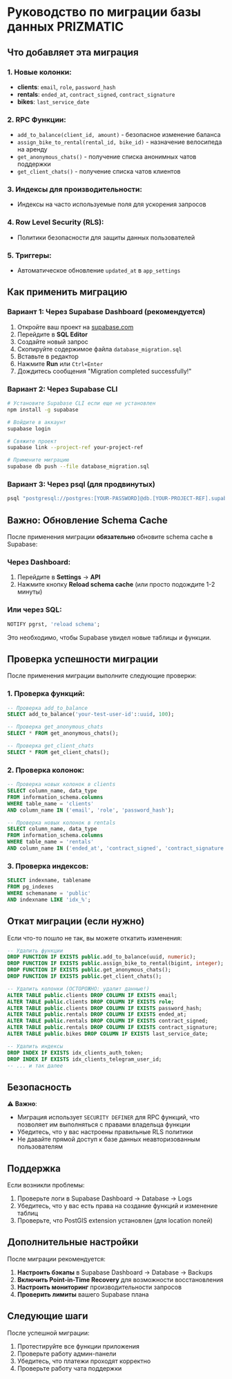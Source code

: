 # Руководство по миграции базы данных PRIZMATIC

## Что добавляет эта миграция

### 1. Новые колонки:
- **clients**: `email`, `role`, `password_hash`
- **rentals**: `ended_at`, `contract_signed`, `contract_signature`
- **bikes**: `last_service_date`

### 2. RPC Функции:
- `add_to_balance(client_id, amount)` - безопасное изменение баланса
- `assign_bike_to_rental(rental_id, bike_id)` - назначение велосипеда на аренду
- `get_anonymous_chats()` - получение списка анонимных чатов поддержки
- `get_client_chats()` - получение списка чатов клиентов

### 3. Индексы для производительности:
- Индексы на часто используемые поля для ускорения запросов

### 4. Row Level Security (RLS):
- Политики безопасности для защиты данных пользователей

### 5. Триггеры:
- Автоматическое обновление `updated_at` в `app_settings`

## Как применить миграцию

### Вариант 1: Через Supabase Dashboard (рекомендуется)

1. Откройте ваш проект на [supabase.com](https://supabase.com)
2. Перейдите в **SQL Editor**
3. Создайте новый запрос
4. Скопируйте содержимое файла `database_migration.sql`
5. Вставьте в редактор
6. Нажмите **Run** или `Ctrl+Enter`
7. Дождитесь сообщения "Migration completed successfully!"

### Вариант 2: Через Supabase CLI

```bash
# Установите Supabase CLI если еще не установлен
npm install -g supabase

# Войдите в аккаунт
supabase login

# Свяжите проект
supabase link --project-ref your-project-ref

# Примените миграцию
supabase db push --file database_migration.sql
```

### Вариант 3: Через psql (для продвинутых)

```bash
psql "postgresql://postgres:[YOUR-PASSWORD]@db.[YOUR-PROJECT-REF].supabase.co:5432/postgres" -f database_migration.sql
```

## Важно: Обновление Schema Cache

После применения миграции **обязательно** обновите schema cache в Supabase:

### Через Dashboard:
1. Перейдите в **Settings** → **API**
2. Нажмите кнопку **Reload schema cache** (или просто подождите 1-2 минуты)

### Или через SQL:
```sql
NOTIFY pgrst, 'reload schema';
```

Это необходимо, чтобы Supabase увидел новые таблицы и функции.

## Проверка успешности миграции

После применения миграции выполните следующие проверки:

### 1. Проверка функций:

```sql
-- Проверка add_to_balance
SELECT add_to_balance('your-test-user-id'::uuid, 100);

-- Проверка get_anonymous_chats
SELECT * FROM get_anonymous_chats();

-- Проверка get_client_chats
SELECT * FROM get_client_chats();
```

### 2. Проверка колонок:

```sql
-- Проверка новых колонок в clients
SELECT column_name, data_type 
FROM information_schema.columns 
WHERE table_name = 'clients' 
AND column_name IN ('email', 'role', 'password_hash');

-- Проверка новых колонок в rentals
SELECT column_name, data_type 
FROM information_schema.columns 
WHERE table_name = 'rentals' 
AND column_name IN ('ended_at', 'contract_signed', 'contract_signature');
```

### 3. Проверка индексов:

```sql
SELECT indexname, tablename 
FROM pg_indexes 
WHERE schemaname = 'public' 
AND indexname LIKE 'idx_%';
```

## Откат миграции (если нужно)

Если что-то пошло не так, вы можете откатить изменения:

```sql
-- Удалить функции
DROP FUNCTION IF EXISTS public.add_to_balance(uuid, numeric);
DROP FUNCTION IF EXISTS public.assign_bike_to_rental(bigint, integer);
DROP FUNCTION IF EXISTS public.get_anonymous_chats();
DROP FUNCTION IF EXISTS public.get_client_chats();

-- Удалить колонки (ОСТОРОЖНО: удалит данные!)
ALTER TABLE public.clients DROP COLUMN IF EXISTS email;
ALTER TABLE public.clients DROP COLUMN IF EXISTS role;
ALTER TABLE public.clients DROP COLUMN IF EXISTS password_hash;
ALTER TABLE public.rentals DROP COLUMN IF EXISTS ended_at;
ALTER TABLE public.rentals DROP COLUMN IF EXISTS contract_signed;
ALTER TABLE public.rentals DROP COLUMN IF EXISTS contract_signature;
ALTER TABLE public.bikes DROP COLUMN IF EXISTS last_service_date;

-- Удалить индексы
DROP INDEX IF EXISTS idx_clients_auth_token;
DROP INDEX IF EXISTS idx_clients_telegram_user_id;
-- ... и так далее
```

## Безопасность

⚠️ **Важно**: 
- Миграция использует `SECURITY DEFINER` для RPC функций, что позволяет им выполняться с правами владельца функции
- Убедитесь, что у вас настроены правильные RLS политики
- Не давайте прямой доступ к базе данных неавторизованным пользователям

## Поддержка

Если возникли проблемы:
1. Проверьте логи в Supabase Dashboard → Database → Logs
2. Убедитесь, что у вас есть права на создание функций и изменение таблиц
3. Проверьте, что PostGIS extension установлен (для location полей)

## Дополнительные настройки

После миграции рекомендуется:

1. **Настроить бэкапы** в Supabase Dashboard → Database → Backups
2. **Включить Point-in-Time Recovery** для возможности восстановления
3. **Настроить мониторинг** производительности запросов
4. **Проверить лимиты** вашего Supabase плана

## Следующие шаги

После успешной миграции:
1. Протестируйте все функции приложения
2. Проверьте работу админ-панели
3. Убедитесь, что платежи проходят корректно
4. Проверьте работу чата поддержки
